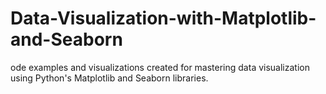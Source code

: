 # Data-Visualization-with-Matplotlib-and-Seaborn
ode examples and visualizations created for mastering data visualization using Python's Matplotlib and Seaborn libraries.

